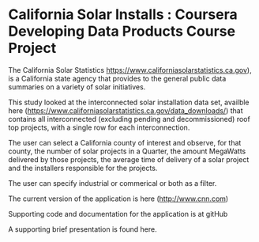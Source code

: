 # California Solar Installs : Coursera Developing Data Products Course Project


The California Solar Statistics https://www.californiasolarstatistics.ca.gov), is a California state agency that provides to the general public data summaries on a variety of solar initiatives. 

This study looked at the interconnected solar installation data set, availble here (https://www.californiasolarstatistics.ca.gov/data_downloads/) that contains all interconnected (excluding pending and decommissioned) roof top projects, with a single row for each interconnection.  

The user can select a California county of interest and observe, for that county, the number of solar projects in a Quarter, the amount MegaWatts delivered by those projects, the average time of delivery of a solar project and the installers responsible for the projects.

The user can specify industrial or commerical or both as a filter.

The current version of the application is here (http://www.cnn.com)

Supporting code and documentation for the application is at gitHub

A supporting brief presentation is found here.



